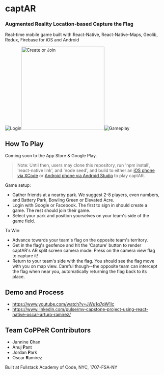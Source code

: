 # captAR

### Augmented Reality Location-based Capture the Flag

Real-time mobile game built with React-Native, React-Native-Maps, Geolib, Redux, Firebase for iOS and Android

<img src="https://media.giphy.com/media/l1J9qXl8dtAWJXavu/giphy-downsized-large.gif" alt="Login"><img src="https://media.giphy.com/media/xT9Igy1QLOQulHyB7W/giphy-downsized-large.gif" alt="Create or Join" width="270"><img src="https://media.giphy.com/media/3o7aDg6xBXDSA5TlaE/giphy.gif" alt="Gameplay">

## How To Play

Coming soon to the App Store & Google Play. 

> Note: Until then, users may clone this repository, run 'npm install', 'react-native link', and 'node seed', and build to either an [iOS phone via XCode](https://developer.apple.com/library/content/documentation/IDEs/Conceptual/AppDistributionGuide/LaunchingYourApponDevices/LaunchingYourApponDevices.html) or [Android phone via Android Studio](https://developer.android.com/studio/run/device.html#connect) to play captAR.

Game setup:

* Gather friends at a nearby park. We suggest 2-8 players, even numbers, and Battery Park, Bowling Green or Elevated Acre.
* Login with Google or Facebook. The first to sign in should create a game. The rest should join their game.
* Select your park and position yourselves on your team's side of the game field.

To Win:

* Advance towards your team's flag on the opposite team's territory.
* Get in the flag's geofence and hit the 'Capture' button to render captAR's AR split screen camera mode. Press on the camera view flag to capture it! 
* Return to your team's side with the flag. You should see the flag move with you on map view. Careful though--the opposite team can intercept the flag when near you, automatically returning the flag back to its place. 

## Demo and Process
* https://www.youtube.com/watch?v=JWu1q7qW1Ic
* https://www.linkedin.com/pulse/my-capstone-project-using-react-native-oscar-arturo-ramirez/

## Team CoPPeR Contributors
- Jannine **C**han
- Anuj **P**ant
- Jordan **P**ark
- Oscar **R**amirez

Built at Fullstack Academy of Code, NYC, 1707-FSA-NY
